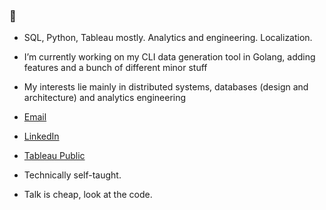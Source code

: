 ###  👋

- SQL, Python, Tableau mostly. Analytics and engineering. Localization.
- I’m currently working on my CLI data generation tool in Golang, adding features and a bunch of different minor stuff
- My interests lie mainly in distributed systems, databases (design and architecture) and analytics engineering

- [Email](mailto:peekknuf@gmail.com) 
- [LinkedIn](https://www.linkedin.com/in/maksym-ionutsa/)   
- [Tableau Public](https://public.tableau.com/app/profile/maksym.ionutsa/vizzes)

- Technically self-taught.
- Talk is cheap, look at the code.

<!--
**peekknuf/peekknuf** is a ✨ _special_ ✨ repository because its `README.md` (this file) appears on your GitHub profile.

Here are some ideas to get you started:

- 🔭 I’m currently working on ...
- 🌱 I’m currently learning ...
- 👯 I’m looking to collaborate on ...
- 🤔 I’m looking for help with ...
- 💬 Ask me about ...
- 📫 How to reach me: ...
- 😄 Pronouns: ...
- ⚡ Fun fact: ...
-->
